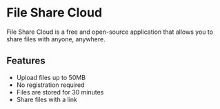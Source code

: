 # File Share Cloud

File Share Cloud is a free and open-source application that allows you to share files with anyone, anywhere.

## Features
 - Upload files up to 50MB
 - No registration required
 - Files are stored for 30 minutes
 - Share files with a link